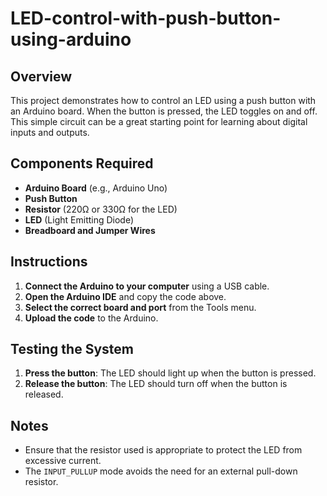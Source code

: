 # LED-control-with-push-button-using-arduino
## Overview
This project demonstrates how to control an LED using a push button with an Arduino board. When the button is pressed, the LED toggles on and off. This simple circuit can be a great starting point for learning about digital inputs and outputs.

## Components Required
- **Arduino Board** (e.g., Arduino Uno)
- **Push Button**
- **Resistor** (220Ω or 330Ω for the LED)
- **LED** (Light Emitting Diode)
- **Breadboard and Jumper Wires**


## Instructions
1. **Connect the Arduino to your computer** using a USB cable.
2. **Open the Arduino IDE** and copy the code above.
3. **Select the correct board and port** from the Tools menu.
4. **Upload the code** to the Arduino.

## Testing the System
1. **Press the button**: The LED should light up when the button is pressed.
2. **Release the button**: The LED should turn off when the button is released.

## Notes
- Ensure that the resistor used is appropriate to protect the LED from excessive current.
- The `INPUT_PULLUP` mode avoids the need for an external pull-down resistor.
